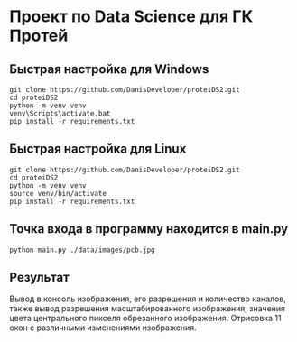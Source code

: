 # Проект по Data Science для ГК Протей

## Быстрая настройка для Windows
```
git clone https://github.com/DanisDeveloper/proteiDS2.git
cd proteiDS2
python -m venv venv
venv\Scripts\activate.bat
pip install -r requirements.txt
```
## Быстрая настройка для Linux
```
git clone https://github.com/DanisDeveloper/proteiDS2.git
cd proteiDS2
python -m venv venv
source venv/bin/activate
pip install -r requirements.txt
```
## Точка входа в программу находится в main.py
```
python main.py ./data/images/pcb.jpg
```

## Результат
Вывод в консоль изображения, его разрешения и количество каналов, также вывод разрешения масштабированного изображения, значения цвета центрального пикселя обрезанного изображения.
Отрисовка 11 окон с различными изменениями изображения.
